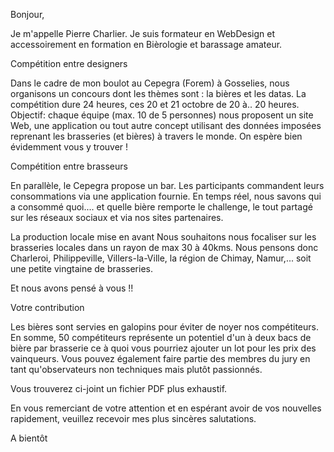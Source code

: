 Bonjour,

Je m'appelle Pierre Charlier. Je suis formateur en WebDesign et accessoirement en formation en Bièrologie et barassage amateur.

Compétition entre designers

Dans le cadre de mon boulot au Cepegra (Forem) à Gosselies, nous organisons un concours dont les thèmes sont : la bières et les datas. 
La compétition dure 24 heures, ces 20 et 21 octobre de 20 à.. 20 heures. Objectif: chaque équipe (max. 10 de 5 personnes) nous proposent un site Web, une application ou tout autre concept utilisant des données imposées reprenant les brasseries (et bières) à travers le monde. On espère bien évidemment vous y trouver !

Compétition entre brasseurs

En parallèle, le Cepegra propose un bar. Les participants commandent leurs consommations via une application fournie.
En temps réel, nous savons qui a consommé quoi.... et quelle bière remporte le challenge, le tout partagé sur les réseaux sociaux et via nos sites partenaires.

La production locale mise en avant
Nous souhaitons nous focaliser sur les brasseries locales dans un rayon de max 30 à 40kms. Nous pensons donc Charleroi, Philippeville, Villers-la-Ville, la région de Chimay, Namur,... soit une petite vingtaine de brasseries. 

Et nous avons pensé à vous !!

Votre contribution

Les bières sont servies en galopins pour éviter de noyer nos compétiteurs.
En somme, 50 compétiteurs représente un potentiel d'un à deux bacs de bière par brasserie ce à quoi vous pourriez ajouter un lot pour les prix des vainqueurs.
Vous pouvez également faire partie des membres du jury en tant qu'observateurs non techniques mais plutôt passionnés.

Vous trouverez ci-joint un fichier PDF plus exhaustif.

En vous remerciant de votre attention et en espérant avoir de vos nouvelles rapidement, veuillez recevoir mes plus sincères salutations.

A bientôt